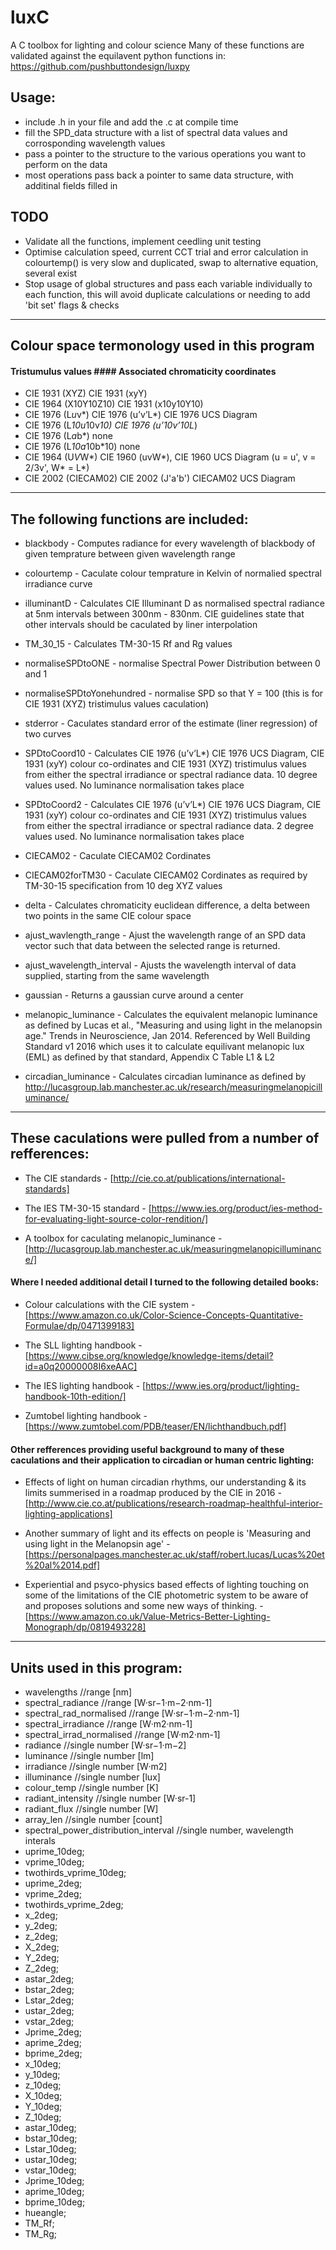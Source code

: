 # luxC

A C toolbox for lighting and colour science
Many of these functions are validated against the equilavent python functions in: https://github.com/pushbuttondesign/luxpy

## Usage:
- include .h in your file and add the .c at compile time
- fill the SPD_data structure with a list of spectral data values and corrosponding wavelength values
- pass a pointer to the structure to the various operations you want to perform on the data
- most operations pass back a pointer to same data structure, with additinal fields filled in

## TODO
- Validate all the functions, implement ceedling unit testing
- Optimise calculation speed, current CCT trial and error calculation in colourtemp() is very slow and duplicated, swap to alternative equation, several exist
- Stop usage of global structures and pass each variable individually to each function, this will avoid duplicate calculations or needing to add 'bit set' flags & checks

*********************************************

## Colour space termonology used in this program
#### Tristumulus values         #### Associated chromaticity coordinates
- CIE 1931 (XYZ)              CIE 1931 (xyY)
- CIE 1964 (X10Y10Z10)        CIE 1931 (x10y10Y10)
- CIE 1976 (L*u*v*)           CIE 1976 (u’v’L*) CIE 1976 UCS Diagram
- CIE 1976 (L*10u*10v*10)     CIE 1976 (u’10v’10L*)
- CIE 1976 (L*a*b*)           none
- CIE 1976 (L*10a*10b*10)     none
- CIE 1964 (U*V*W*)           CIE 1960 (uvW*), CIE 1960 UCS Diagram (u = u', v = 2/3v', W* = L*)
- CIE 2002 (CIECAM02)         CIE 2002 (J'a'b') CIECAM02 UCS Diagram

**************************************

## The following functions are included:

- blackbody - Computes radiance for every wavelength of blackbody of given temprature between given wavelength range

- colourtemp - Caculate colour temprature in Kelvin of normalied spectral irradiance curve

- illuminantD - Calculates CIE Illuminant D as normalised spectral radiance at 5nm intervals between 300nm - 830nm. CIE guidelines state that other intervals should be caculated by liner interpolation

- TM_30_15 - Calculates TM-30-15 Rf and Rg values

- normaliseSPDtoONE - normalise Spectral Power Distribution between 0 and 1

- normaliseSPDtoYonehundred - normalise SPD so that Y = 100 (this is for CIE 1931 (XYZ) tristimulus values caculation)

- stderror - Caculates standard error of the estimate (liner regression) of two curves

- SPDtoCoord10 - Calculates CIE 1976 (u’v’L*) CIE 1976 UCS Diagram, CIE 1931 (xyY) colour co-ordinates and CIE 1931 (XYZ) tristimulus values from either the spectral irradiance or spectral radiance data. 10 degree values used. No luminance normalisation takes place

- SPDtoCoord2 - Calculates CIE 1976 (u’v’L*) CIE 1976 UCS Diagram, CIE 1931 (xyY) colour co-ordinates and CIE 1931 (XYZ) tristimulus values from either the spectral irradiance or spectral radiance data. 2 degree values used. No luminance normalisation takes place

- CIECAM02 - Caculate CIECAM02 Cordinates

- CIECAM02forTM30 - Caculate CIECAM02 Cordinates as required by TM-30-15 specification from 10 deg XYZ values

- delta - Calculates chromaticity euclidean difference, a delta between two points in the same CIE colour space

- ajust_wavlength_range - Ajust the wavelength range of an SPD data vector such that data between the selected range is returned.

- ajust_wavelength_interval - Ajusts the wavelength interval of data supplied, starting from the same wavelength

- gaussian - Returns a gaussian curve around a center

- melanopic_luminance - Calculates the equivalent melanopic luminance as defined by Lucas et al., "Measuring and using light in the melanopsin age." Trends in Neuroscience, Jan 2014. Referenced by Well Building Standard v1 2016 which uses it to calculate equilivant melanopic lux (EML) as defined by that standard, Appendix C Table L1 & L2

- circadian_luminance - Calculates circadian luminance as defined by http://lucasgroup.lab.manchester.ac.uk/research/measuringmelanopicilluminance/

***********************************************************

## These caculations were pulled from a number of refferences:

- The CIE standards - [http://cie.co.at/publications/international-standards]

- The IES TM-30-15 standard - [https://www.ies.org/product/ies-method-for-evaluating-light-source-color-rendition/]

- A toolbox for caculating melanopic_luminance - [http://lucasgroup.lab.manchester.ac.uk/measuringmelanopicilluminance/]

#### Where I needed additional detail I turned to the following detailed books:

- Colour calculations with the CIE system - [https://www.amazon.co.uk/Color-Science-Concepts-Quantitative-Formulae/dp/0471399183]

- The SLL lighting handbook - [https://www.cibse.org/knowledge/knowledge-items/detail?id=a0q20000008I6xeAAC]

- The IES lighting handbook - [https://www.ies.org/product/lighting-handbook-10th-edition/]

- Zumtobel lighting handbook - [https://www.zumtobel.com/PDB/teaser/EN/lichthandbuch.pdf]

#### Other refferences providing useful background to many of these caculations and their application to circadian or human centric lighting:

- Effects of light on human circadian rhythms, our understanding & its limits summerised in a roadmap produced by the CIE in 2016 - [http://www.cie.co.at/publications/research-roadmap-healthful-interior-lighting-applications]

- Another summary of light and its effects on people is 'Measuring and using light in the Melanopsin age' - [https://personalpages.manchester.ac.uk/staff/robert.lucas/Lucas%20et%20al%2014.pdf]

- Experiential and psyco-physics based effects of lighting touching on some of the limitations of the CIE photometric system to be aware of and proposes solutions and some new ways of thinking. - [https://www.amazon.co.uk/Value-Metrics-Better-Lighting-Monograph/dp/0819493228]

***************************

## Units used in this program:

- wavelengths                           //range [nm]
- spectral_radiance                     //range [W·sr−1·m−2·nm-1]
- spectral_rad_normalised               //range [W·sr−1·m−2·nm-1]
- spectral_irradiance                   //range [W·m2·nm-1]
- spectral_irrad_normalised             //range [W·m2·nm-1]
- radiance                              //single number [W·sr−1·m−2]
- luminance                             //single number [lm]
- irradiance                            //single number [W·m2]
- illuminance                           //single number [lux]
- colour_temp                           //single number [K]
- radiant_intensity                     //single number [W·sr-1]
- radiant_flux                          //single number [W]
- array_len                             //single number [count]
- spectral_power_distribution_interval  //single number, wavelength interals
- uprime_10deg;
- vprime_10deg;
- twothirds_vprime_10deg;
- uprime_2deg;
- vprime_2deg;
- twothirds_vprime_2deg;
- x_2deg;
- y_2deg;
- z_2deg;
- X_2deg;
- Y_2deg;
- Z_2deg;
- astar_2deg;
- bstar_2deg;
- Lstar_2deg;
- ustar_2deg;
- vstar_2deg;
- Jprime_2deg;
- aprime_2deg;
- bprime_2deg;
- x_10deg;
- y_10deg;
- z_10deg;
- X_10deg;
- Y_10deg;
- Z_10deg;
- astar_10deg;
- bstar_10deg;
- Lstar_10deg;
- ustar_10deg;
- vstar_10deg;
- Jprime_10deg;
- aprime_10deg;
- bprime_10deg;
- hueangle;
- TM_Rf;
- TM_Rg;
